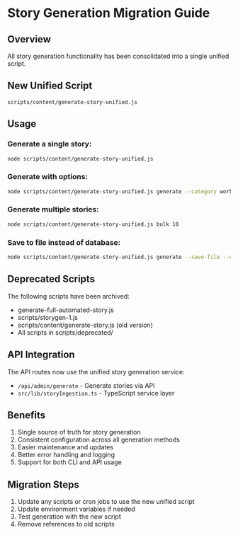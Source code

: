 # Story Generation Migration Guide

## Overview

All story generation functionality has been consolidated into a single unified script.

## New Unified Script

`scripts/content/generate-story-unified.js`

## Usage

### Generate a single story:

```bash
node scripts/content/generate-story-unified.js
```

### Generate with options:

```bash
node scripts/content/generate-story-unified.js generate --category workplace --source reddit
```

### Generate multiple stories:

```bash
node scripts/content/generate-story-unified.js bulk 10
```

### Save to file instead of database:

```bash
node scripts/content/generate-story-unified.js generate --save-file --no-db
```

## Deprecated Scripts

The following scripts have been archived:

- generate-full-automated-story.js
- scripts/storygen-1.js
- scripts/content/generate-story.js (old version)
- All scripts in scripts/deprecated/

## API Integration

The API routes now use the unified story generation service:

- `/api/admin/generate` - Generate stories via API
- `src/lib/storyIngestion.ts` - TypeScript service layer

## Benefits

1. Single source of truth for story generation
2. Consistent configuration across all generation methods
3. Easier maintenance and updates
4. Better error handling and logging
5. Support for both CLI and API usage

## Migration Steps

1. Update any scripts or cron jobs to use the new unified script
2. Update environment variables if needed
3. Test generation with the new script
4. Remove references to old scripts
